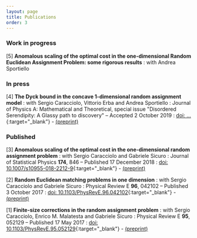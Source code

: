 ```yaml
---
layout: page
title: Publications
order: 3
---
```

<!-- - TOC
{:toc} -->

<!-- ### Preprints

<!--[1] **Anomalous scaling of the optimal cost in the one-dimensional random assignment problem**
: with Sergio Caracciolo and Gabriele Sicuro
: <a href="assets/Corrections1d.pdf" target="_blank"><i class="fa fa-file-pdf-o" aria-hidden="true"></i> download</a>-->
### Work in progress
[5] **Anomalous scaling of the optimal cost in the one-dimensional Random Euclidean Assignment Problem: some rigorous results**
: with Andrea Sportiello


### In press
[4] **The Dyck bound in the concave 1-dimensional random assignment model**
: with Sergio Caracciolo, Vittorio Erba and Andrea Sportiello
: Journal of Physics A: Mathematical and Theoretical, special issue "Disordered Serendipity: A Glassy path to discovery" – Accepted 2 October 2019
: [doi: ...](#){:target="_blank"} - <a href="assets/concave1d.pdf" target="_blank"><i class="fa fa-file-pdf-o" aria-hidden="true"></i> (preprint)</a>

### Published
[3] **Anomalous scaling of the optimal cost in the one-dimensional random assignment problem**
: with Sergio Caracciolo and Gabriele Sicuro
: Journal of Statistical Physics **174**, 846 – Published 17 December 2018
: [doi: 10.1007/s10955-018-2212-9](https://doi.org/10.1007/s10955-018-2212-9){:target="_blank"} - <a href="assets/Corrections1d.pdf" target="_blank"><i class="fa fa-file-pdf-o" aria-hidden="true"></i> (preprint)</a>

[2] **Random Euclidean matching problems in one dimension**
: with Sergio Caracciolo and Gabriele Sicuro
: Physical Review E **96**, 042102  – Published 3 October 2017
: [doi: 10.1103/PhysRevE.96.042102](https://doi.org/10.1103/PhysRevE.96.042102){:target="_blank"} - <a href="assets/OneDimension.pdf" target="_blank"><i class="fa fa-file-pdf-o" aria-hidden="true"></i> (preprint)</a>

[1] **Finite-size corrections in the random assignment problem**
: with Sergio Caracciolo, Enrico M. Malatesta and  Gabriele Sicuro
: Physical Review E **95**, 052129 – Published 17 May 2017
: [doi: 10.1103/PhysRevE.95.052129](https://doi.org/10.1103/PhysRevE.95.052129){:target="_blank"} - <a href="assets/FSC.pdf" target="_blank"><i class="fa fa-file-pdf-o" aria-hidden="true"></i> (preprint)</a>


<!-- ### Posters -->

<!--

: >We analytically derive, in the context of the replica formalism, the first finite size corrections to the average optimal cost in the random assignment problem for a quite generic distribution law for the costs. We show that, when moving from a power law distribution to gamma distribution, the leading correction changes both in sign and in its scaling properties. We also examine the behavior of the corrections when approaching a delta function distribution. By using a numerical solution of the saddle-point equations, we provide predictions which are very well confirmed by numerical simulations.
{: .text-justify}

 -->

<!-- ### Articles -->

<!--
<dl>
{% assign list = site.data.pubs | where: 'preprint', true %}
{% for pub in list %}
  <dt>  {{ pub.title }}  
  </dt>
  <dd> with {{ pub.authors }} </dd>
{% endfor %}
</dl>
-->
